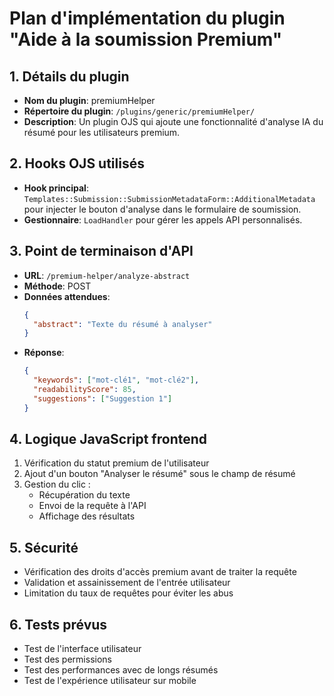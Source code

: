 # Plan d'implémentation du plugin \"Aide à la soumission Premium\"

## 1. Détails du plugin
- **Nom du plugin**: premiumHelper
- **Répertoire du plugin**: `/plugins/generic/premiumHelper/`
- **Description**: Un plugin OJS qui ajoute une fonctionnalité d'analyse IA du résumé pour les utilisateurs premium.

## 2. Hooks OJS utilisés
- **Hook principal**: `Templates::Submission::SubmissionMetadataForm::AdditionalMetadata` pour injecter le bouton d'analyse dans le formulaire de soumission.
- **Gestionnaire**: `LoadHandler` pour gérer les appels API personnalisés.

## 3. Point de terminaison d'API
- **URL**: `/premium-helper/analyze-abstract`
- **Méthode**: POST
- **Données attendues**:
  ```json
  {
    "abstract": "Texte du résumé à analyser"
  }
  ```
- **Réponse**:
  ```json
  {
    "keywords": ["mot-clé1", "mot-clé2"],
    "readabilityScore": 85,
    "suggestions": ["Suggestion 1"]
  }
  ```

## 4. Logique JavaScript frontend
1. Vérification du statut premium de l'utilisateur
2. Ajout d'un bouton "Analyser le résumé" sous le champ de résumé
3. Gestion du clic :
   - Récupération du texte
   - Envoi de la requête à l'API
   - Affichage des résultats

## 5. Sécurité
- Vérification des droits d'accès premium avant de traiter la requête
- Validation et assainissement de l'entrée utilisateur
- Limitation du taux de requêtes pour éviter les abus

## 6. Tests prévus
- Test de l'interface utilisateur
- Test des permissions
- Test des performances avec de longs résumés
- Test de l'expérience utilisateur sur mobile
